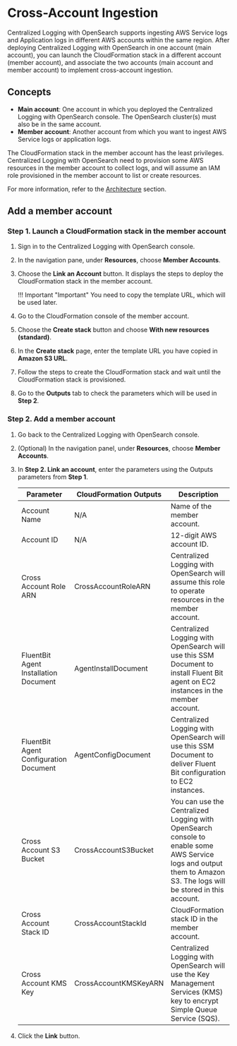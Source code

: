# Cross-Account Ingestion

Centralized Logging with OpenSearch supports ingesting AWS Service logs and Application logs in different AWS accounts within the same region. After deploying Centralized Logging with OpenSearch in one account (main account), you can launch the CloudFormation stack in a different account (member account), and associate the two accounts (main account and member account) to implement cross-account ingestion.

## Concepts

- **Main account**: One account in which you deployed the Centralized Logging with OpenSearch console. The OpenSearch cluster(s) must also be in the same account.
- **Member account**: Another account from which you want to ingest AWS Service logs or application logs.

The CloudFormation stack in the member account has the least privileges. Centralized Logging with OpenSearch need to provision some AWS resources in the member account to collect logs, and will assume an IAM role provisioned in the member account to list or create resources.

For more information, refer to the [Architecture](../architecture.md) section.

## Add a member account

### Step 1. Launch a CloudFormation stack in the member account

1. Sign in to the Centralized Logging with OpenSearch console.

2. In the navigation pane, under **Resources**, choose **Member Accounts**.

3. Choose the **Link an Account** button. It displays the steps to deploy the CloudFormation stack in the member account.

    !!! Important "Important"
        You need to copy the template URL, which will be used later.

4. Go to the CloudFormation console of the member account.

5. Choose the **Create stack** button and choose **With new resources (standard)**.

6. In the **Create stack** page, enter the template URL you have copied in **Amazon S3 URL**.

7. Follow the steps to create the CloudFormation stack and wait until the CloudFormation stack is provisioned.

8. Go to the **Outputs** tab to check the parameters which will be used in **Step 2**.

### Step 2. Add a member account

1. Go back to the Centralized Logging with OpenSearch console.
2. (Optional) In the navigation panel, under **Resources**, choose **Member Accounts**.
3. In **Step 2. Link an account**, enter the parameters using the Outputs parameters from **Step 1**.

    | Parameter                              | CloudFormation Outputs | Description                                                                                                                                                        |
    |----------------------------------------|------------------------|--------------------------------------------------------------------------------------------------------------------------------------------------------------------|
    | Account Name                           | N/A                    | Name of the member account.                                                                                                                                        |
    | Account ID                             | N/A                    | 12-digit AWS account ID.                                                                                                                                           |
    | Cross Account Role ARN                 | CrossAccountRoleARN    | Centralized Logging with OpenSearch will assume this role to operate resources in the member account.                                                              |
    | FluentBit Agent Installation Document  | AgentInstallDocument   | Centralized Logging with OpenSearch will use this SSM Document to install Fluent Bit agent on EC2 instances in the member account.                                 |
    | FluentBit Agent Configuration Document | AgentConfigDocument    | Centralized Logging with OpenSearch will use this SSM Document to deliver Fluent Bit configuration to EC2 instances.                                               |
    | Cross Account S3 Bucket                | CrossAccountS3Bucket   | You can use the Centralized Logging with OpenSearch console to enable some AWS Service logs and output them to Amazon S3. The logs will be stored in this account. |
    | Cross Account Stack ID                 | CrossAccountStackId    | CloudFormation stack ID in the member account.                                                                                                                     |
    | Cross Account KMS Key                  | CrossAccountKMSKeyARN  | Centralized Logging with OpenSearch will use the Key Management Services (KMS) key to encrypt Simple Queue Service (SQS).                                          |

4. Click the **Link** button.
